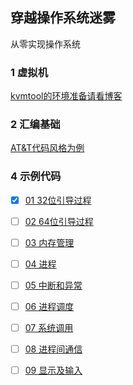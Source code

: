 穿越操作系统迷雾
---

从零实现操作系统

### 1 虚拟机

[kvmtool的环境准备请看博客](https://bannirui.github.io/2024/02/23/archlinux%E7%BC%96%E8%AF%91kvmtool/)

### 2 汇编基础

[AT&T代码风格为例](./../../as/README.md)

### 4 示例代码

- [X] [01 32位引导过程](./01/READMD.md)

- [ ] [02 64位引导过程]()

- [ ] [03 内存管理]()

- [ ] [04 进程]()

- [ ] [05 中断和异常]()

- [ ] [06 进程调度]()

- [ ] [07 系统调用]()

- [ ] [08 进程间通信]()

- [ ] [09 显示及输入]()